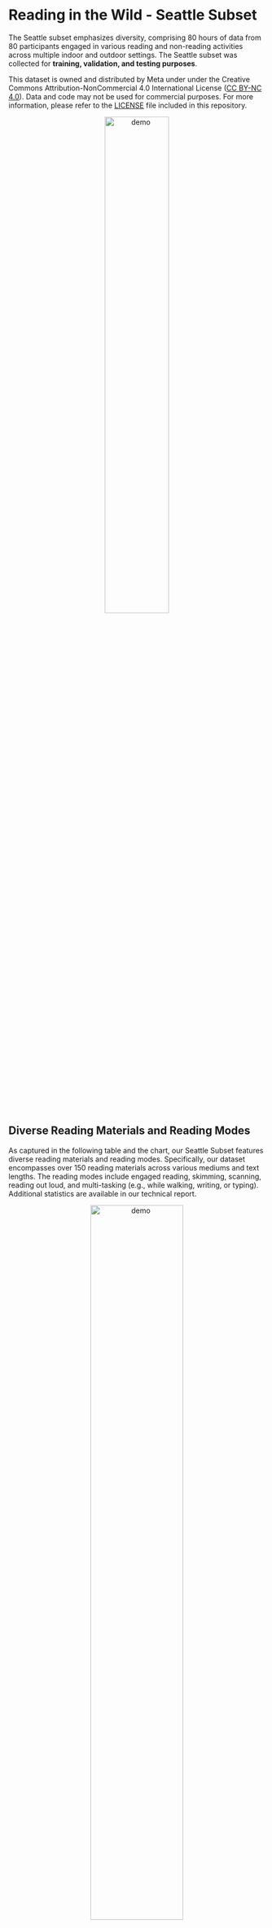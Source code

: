 # Reading in the Wild - Seattle Subset
The Seattle subset emphasizes diversity, comprising 80 hours of data from 80 participants engaged in various reading and non-reading activities across multiple indoor and outdoor settings. The Seattle subset was collected for **training, validation, and testing purposes**. 

This dataset is owned and distributed by Meta under under the Creative Commons
Attribution-NonCommercial 4.0 International License
([CC BY-NC 4.0](https://creativecommons.org/licenses/by-nc/4.0/legalcode)). Data
and code may not be used for commercial purposes. For more information, please
refer to the [LICENSE](./LICENSE) file included in this repository.

<p align="center">
<img src="../assets/RiTW_Seattle_dataset.gif" alt="demo" width="50%">
</p>

## Diverse Reading Materials and Reading Modes

As captured in the following table and the chart, our Seattle Subset features diverse reading materials and reading modes. Specifically, our dataset encompasses over 150 reading materials across various mediums and text lengths. The reading modes include engaged reading, skimming, scanning, reading out loud, and multi-tasking (e.g., while walking, writing, or typing). Additional statistics are available in our technical report. 

<p align="center">
<img src="../assets/reading_materials.png" alt="demo" width="60%">
</p>


<p align="center">
<img src="../assets/pie_chart_seattle_reading_mode.png" alt="reading modes" width="100%">
</p>

## Explore the data in ARIA Dataset Explorer
👀 You can preview the data and download selected sequences from the following link:

👉 [https://explorer.projectaria.com/ritw](https://explorer.projectaria.com/ritw)

## Accessing the Dataset
📦 Request accessing the dataset from the following link:

👉 [https://www.projectaria.com/datasets/reading-in-the-wild/#download-dataset](https://www.projectaria.com/datasets/reading-in-the-wild/#download-dataset)

## Downloading the Dataset
Please follow the instructions in [[Project Aria Doc/Download Datasets]](https://facebookresearch.github.io/projectaria_tools/docs/open_datasets/dataset_download)

### Option 1 - Download sample files.
Visit [dataset explorer](https://explorer.projectaria.com/ritw), click any
sequences for detailed view. On the right panel, locate a list of links to
download particular data groups for that sequence.

### Option 2 - Batch download multiple sequences.
For batch download, you need to obtain a JSON file with urls. There are two ways to achieve this. First, you can visit the
[project page](https://www.projectaria.com/datasets/reading_in_the_wild/), and sign up for
_Access the Dataset_ located at the bottom to be directed to the download page. The
downloaded file will contain the urls to the full dataset. Alternatively, you can
generate a customized JSON file with selected sequences and modalities on
[dataset explorer](https://explorer.projectaria.com/ritw). Either way, the urls provided by the JSON file is valid for 14
days. Please obtain a new JSON file upon expiration.

With the JSON file, you can visit the urls to download data as follows:

```
conda activate ritw
mkdir ${OUTPUT_FOLDER_PATH}
aria_dataset_downloader --cdn_file ${PATH_TO_YOUR_JSON_FILE} --output_folder ${OUTPUT_FOLDER_PATH} --data_types 6 7 8
```
This will download VRS files for all sequences in the CDN file to the specified output folder.
To overwrite existing files when downloading data, use the `--overwrite` flag. To download VRS files for specific sequences, specify their names after the `--sequence_names` argument.

**Download specific data groups**

You can download specific data groups, by specify their numbers separated by spaces after the --data_types argument.
```
6: recording_vrs  # This includes all sensor streams from the Project Aria glasses
7: metadata_json  # This includes metadata that encompasses labels for each sequence, as well as information on the train/validation/test split.
8: mps # This includes eye gaze, hand tracking, slam (calibration, trajectory, semi-dense point clouds)
```
For example, to download only the `metadata_json`, and `mps`, which corresponds to data groups 7 and 8 for all sequences, run the following command:

```
aria_dataset_downloader --cdn_file ${PATH_TO_YOUR_JSON_FILE} --output_folder ${OUTPUT_FOLDER_PATH} --data_types 7 8
```


## Loading the Data with Visualization
To visualize gaze trajectories and the foveated patch on RGB frames, follow the example in the Jupyter notebook found here: [playground.ipynb](https://github.com/facebookresearch/reading_in_the_wild/tree/main/reading_in_the_wild_seattle/playground.ipynb).


## Preprocessing

- **Inference**: Can be used as-is. See sample code for usage details.
- **Training**: To facilitate more efficient training, we pre-process some data before training. This includes:  
  (i) extracting and projecting the gaze,
  (ii) preprocessing the IMU data, and
  (iii) loading and cropping the RGB images

This offline pre-processing is done so that these operations don't need to be repeated at every training iteration. The preprocessing code can be found in the `data_processing` directory.


## Additional Resources
For more details on data format and additional methods for visualizing and interacting with the data, please refer to the following resources:
- [Project Aria Tools GitHub Repository](https://github.com/facebookresearch/projectaria_tools)
- [Project Aria Tools Wiki](https://facebookresearch.github.io/projectaria_tools/docs/intro)